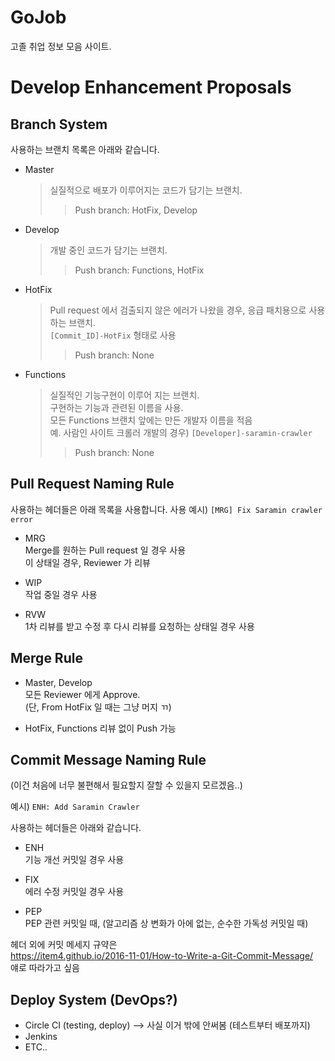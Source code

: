 # GoJob
고졸 취업 정보 모음 사이트.



# Develop Enhancement Proposals
## Branch System
사용하는 브랜치 목록은 아래와 같습니다.
- Master  
    > 실질적으로 배포가 이루어지는 코드가 담기는 브랜치.
    >> Push branch: HotFix, Develop
    
- Develop  
    > 개발 중인 코드가 담기는 브랜치.  
    >> Push branch: Functions, HotFix
    
- HotFix  
    > Pull request 에서 검출되지 않은 에러가 나왔을 경우, 응급 패치용으로 사용하는 브랜치.  
    `[Commit_ID]-HotFix` 형태로 사용
    >> Push branch: None
    
- Functions  
    > 실질적인 기능구현이 이루어 지는 브랜치.  
    구현하는 기능과 관련된 이름을 사용.  
    모든 Functions 브랜치 앞에는 만든 개발자 이름을 적음  
    예. 사람인 사이트 크롤러 개발의 경우) `[Developer]-saramin-crawler`  
    >> Push branch: None

## Pull Request Naming Rule
사용하는 헤더들은 아래 목록을 사용합니다.
사용 예시) `[MRG] Fix Saramin crawler error`

- MRG  
    Merge를 원하는 Pull request 일 경우 사용  
    이 상태일 경우, Reviewer 가 리뷰
    
- WIP  
    작업 중일 경우 사용  

- RVW  
    1차 리뷰를 받고 수정 후 다시 리뷰를 요청하는 상태일 경우 사용  

## Merge Rule
- Master, Develop  
    모든 Reviewer 에게 Approve.  
    (단, From HotFix 일 때는 그냥 머지 ㄲ)
    
- HotFix, Functions
    리뷰 없이 Push 가능
    

## Commit Message Naming Rule
(이건 처음에 너무 불편해서 필요할지 잘할 수 있을지 모르겠음..)

예시) `ENH: Add Saramin Crawler`

사용하는 헤더들은 아래와 같습니다.
- ENH  
    기능 개선 커밋일 경우 사용
    
- FIX  
    에러 수정 커밋일 경우 사용
    
- PEP  
    PEP 관련 커밋일 때, (알고리즘 상 변화가 아에 없는, 순수한 가독성 커밋일 때)
    
헤더 외에 커밋 메세지 규약은  
https://item4.github.io/2016-11-01/How-to-Write-a-Git-Commit-Message/  
얘로 따라가고 싶음

## Deploy System (DevOps?)
- Circle CI (testing, deploy) --> 사실 이거 밖에 안써봄 (테스트부터 배포까지)  
- Jenkins  
- ETC..  